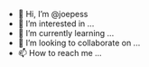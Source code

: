 - 👋 Hi, I’m @joepess
- 👀 I’m interested in ...
- 🌱 I’m currently learning ...
- 💞️ I’m looking to collaborate on ...
- 📫 How to reach me ...

<!---
joepess/joepess is a ✨ special ✨ repository because its `README.md` (this file) appears on your GitHub profile.
You can click the Preview link to take a look at your changes.
--->
